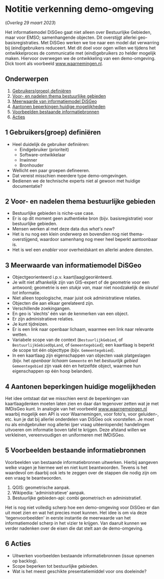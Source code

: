 # Notitie verkenning demo-omgeving
(_Overleg 29 maart 2023_)

Het informatiemodel DiSGeo gaat niet alleen over Bestuurlijke Gebieden, maar voor EMSO; samenhangende objecten. Dit overstijgt allerlei geo-basisregistraties. Met DiSGeo werken we toe naar een model dat verwarring bij (eind)gebruikers reduceert. Met dit doel voor ogen willen we tijdens het ontwikkelproces de communicatie met (eind)gebruikers zo helder mogelijk maken. Hiervoor overwegen we de ontwikkeling van een demo-omgeving. Dick toont als voorbeeld www.waarnemingen.nl.

## Onderwerpen
 1. [Gebruikers(groep) definiëren](#1-gebruikers-rep-definiëren)
 1. [Voor- en nadelen thema bestuurlijke gebieden](#2-voor-en-nadelen-thema-bestuurlijke-gebieden)
 1. [Meerwaarde van informatiemodel DiSGeo](#3-meerwaarde-van-informatiemodel-disgeo)
 1. [Aantonen beperkingen huidige mogelijkheden](#4-aantonen-beperkingen-huidige-mogelijkheden)
 1. [Voorbeelden bestaande informatiebronnen](#5-voorbeelden-bestaande-informatiebronnen)
 1. [Acties](#6-acties)


## 1 Gebruikers(groep) definiëren
 - Heel duidelijk de gebruiker definiëren:
    - Eindgebruiker (prioriteit)
    - Software-ontwikkelaar
    - Inwinner
    - Bronhouder
 - Wellicht een paar groepen defineeren.
 - Dat vereist misschien meerdere type demo-omgevingen.
 - Bedienen we de technische experts niet al gewoon met huidige documentatie? 

## 2 Voor- en nadelen thema bestuurlijke gebieden
 - Bestuurlijke gebieden is niche-use case.
 - Er is op dit moment geen authentieke bron (bijv. basisregistratie) voor bestuurlijke gebieden.
 - Mensen werken al met deze data dus _what's new_?
 - Het is nu nog een klein onderwerp en bovendien nog niet thema-overstijgend, waardoor samenhang nog meer heel beperkt aantoonbaar is.
 - Het is wel een _enabler_ voor overheidskant en allerlei andere diensten.

## 3 Meerwaarde van informatiemodel DiSGeo
 - Objectgeorienteerd i.p.v. kaart(laag)georiënteerd.
 - Je wilt niet afhankelijk zijn van GIS-expert of de geometrie voor een antwoord; geometrie is een _stukje van_, maar niet noodzakelijk de _sleutel tot_ informatie.
 - Niet alleen topologische, maar juist ook administratieve relaties.
 - Objecten die aan elkaar gerelateerd zijn.
 - Verschillende zoekingangen.
 - En geo is 'slechts' één van de kenmerken van een object.
 - Er zijn administratieve relaties.
 - Je kunt tijdreizen.
 - Er is een link naar openbaar lichaam, waarmee een link naar relevante wetten.
 - Variabele scope van de context (`BestuurlijkGebied`, of `BestuurlijkGebiedOpLand`, of `Gemeentegebied`); een kaartlaag is beperkt de scope tot één objecttype (bijv. `Gemeentegebied`).
 - In een kaartlaag zijn eigenschappen van objecten vaak platgeslagen (bijv. het _openbaar lichaam_ `Gemeente` en het _bestuurlijk gebied_ `Gemeentegebied` zijn vaak één en hetzelfde object, waarmee hun eigenschappen op één hoop belanden). 

## 4 Aantonen beperkingen huidige mogelijkheden
Het idee ontstaat dat we misschien eerst de beperkingen van kaartlaagdenken moeten laten zien en daar dan tegenover zetten wat je met IMDisGeo kunt. In analogie van het voorbeeld www.waarnemeingen.nl waarbij mogelijk een API is voor Waarnemingen, voor foto's, voor geluiden-, etc. kun je dat bij allerlei onderdelen van DiSGeo ook voorstellen. Je moet nu als eindgebruiker nog allerlei (per vraag uitéenlopende) handelingen uitvoeren om informatie boven tafel te krijgen. Deze afstand willen we verkleinen, vereenvoudigen en uniformeren met IMDiSGeo.

## 5 Voorbeelden bestaande informatiebronnen
Voorbeelden van bestaande informatiebronnen uitwerken. Hierbij aangeven welke vragen je hiermee wel en niet kunt beantwoorden. Tevens is het waardevol om daarbij ook iets te zeggen over de stappen die nodig zijn om een vraag te beantwoorden.
 1. QGIS: geometrische aanpak.
 1. Wikipedia: 'administratieve' aanpak. 
 1. Bestuurlijke gebieden-api: combi geometrisch en administratief.

Het is nog niet volledig scherp hoe een demo-omgeving voor DiSGeo er dan uit moet zien en wat het precies moet kunnen. Het idee is om via deze 'tegenvoorbeelden' in eerste instantie de meerwaarde van het informatiemodel scherp in het vizier te krijgen. Van daaruit kunnen we verder nadenken over de eisen die dat stelt aan de demo-omgeving.

## 6 Acties
 - Uitwerken voorbeelden bestaande informatiebronnen (issue opnemen op backlog).
 - Scope beperken tot bestuurlijke gebieden.
 - Wat is het meest geschikte presentatiemiddel voor ons doeleinde?